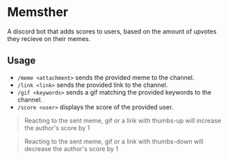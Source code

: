 # Memsther

A discord bot that adds scores to users, based on the amount
of upvotes they recieve on their memes.


## Usage

- `/meme <attachment>` sends the provided meme to the channel.
- `/link <link>` sends the provided link to the channel.
- `/gif <keywords>` sends a gif matching the provided keywords to the channel.
- `/score <user>` displays  the score of the provided user.

> Reacting to the sent meme, gif or a link with thumbs-up will increase the author's score by 1

> Reacting to the sent meme, gif or a link with thumbs-down will decrease the author's score by 1

